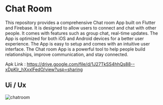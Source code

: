 # Chat Room

This repository provides a comprehensive Chat room App built on Flutter and Firebase. It is designed to allow users to connect and chat with other people. It comes with features such as group chat, real-time updates. The App is optimized for both iOS and Android devices for a better user experience. The App is easy to setup and comes with an intuitive user interface. The Chat room App is a powerful tool to help people build relationships, improve communication, and stay connected.

Apk Link : https://drive.google.com/file/d/1J27TkSS4hhQs88--xDpKlr_hXxxlFedO/view?usp=sharing

## Ui / Ux

![chatroom](https://user-images.githubusercontent.com/112500211/223025923-79c8c86d-20ad-45f6-a4c7-bddf839e03dc.png)
